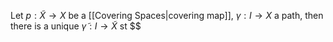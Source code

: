 Let $p:\tilde{X}\to X$ be a [[Covering Spaces|covering map]], $\gamma:I\to X$ a path, then there is a unique $\tilde{\gamma}:I\to \tilde{X}$ st $$